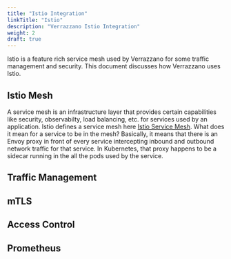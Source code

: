 ```yaml
---
title: "Istio Integration"
linkTitle: "Istio"
description: "Verrazzano Istio Integration" 
weight: 2
draft: true
---
```


Istio is a feature rich service mesh used by Verrazzano for some traffic management and security.
This document discusses how Verrazzano uses Istio.

## Istio Mesh
A service mesh is an infrastructure layer that provides certain capabilities like security, observabilty, load balancing,
etc. for services used by an application.  Istio defines a service mesh here [Istio Service Mesh](https://istio.io/latest/about/service-mesh/).
What does it mean for a service to be in the mesh?  Basically, it means that there is an Envoy proxy in front of every 
service intercepting inbound and outbound network traffic for that service.  In Kubernetes, that proxy happens to be a sidecar 
running in the all the pods used by the service.




## Traffic Management
## mTLS
## Access Control
## Prometheus

